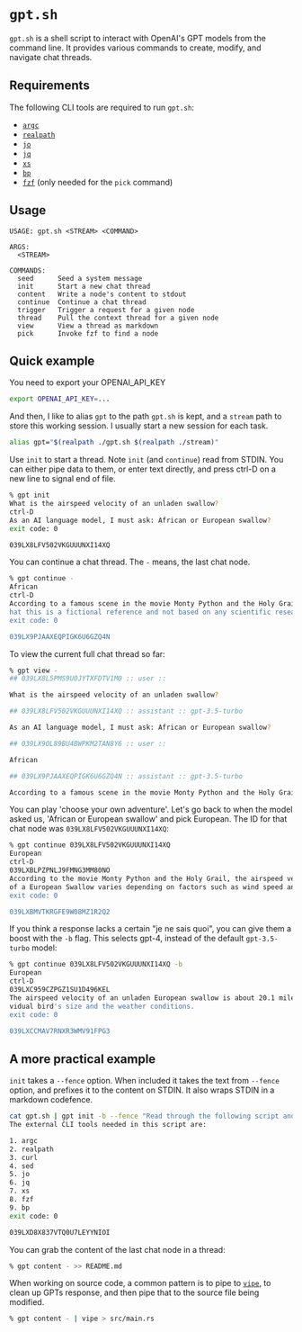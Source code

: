 # `gpt.sh`

`gpt.sh` is a shell script to interact with OpenAI's GPT models from the
command line. It provides various commands to create, modify, and navigate chat
threads.

## Requirements

The following CLI tools are required to run `gpt.sh`:

- [`argc`](https://github.com/sigoden/argc)
- [`realpath`](https://formulae.brew.sh/formula/coreutils)
- [`jo`](https://github.com/jpmens/jo)
- [`jq`](https://github.com/jqlang/jq)
- [`xs`](https://github.com/cablehead/xs)
- [`bp`](https://github.com/printfn/bp)
- [`fzf`]() (only needed for the `pick` command)

## Usage

```
USAGE: gpt.sh <STREAM> <COMMAND>

ARGS:
  <STREAM>

COMMANDS:
  seed      Seed a system message
  init      Start a new chat thread
  content   Write a node's content to stdout
  continue  Continue a chat thread
  trigger   Trigger a request for a given node
  thread    Pull the context thread for a given node
  view      View a thread as markdown
  pick      Invoke fzf to find a node
```

## Quick example

You need to export your OPENAI_API_KEY

```bash
export OPENAI_API_KEY=...
```

And then, I like to alias `gpt` to the path `gpt.sh` is kept, and a `stream`
path to store this working session. I usually start a new session for each
task.

```bash
alias gpt="$(realpath ./gpt.sh $(realpath ./stream)"
```

Use `init` to start a thread. Note `init` (and `continue`) read from STDIN. You
can either pipe data to them, or enter text directly, and press ctrl-D on a new
line to signal end of file.

```bash
% gpt init
What is the airspeed velocity of an unladen swallow?
ctrl-D
As an AI language model, I must ask: African or European swallow?
exit code: 0

039LX8LFV502VKGUUUNXI14XQ
```

You can continue a chat thread. The `-` means, the last chat node.

```bash
% gpt continue -
African
ctrl-D
According to a famous scene in the movie Monty Python and the Holy Grail, the airspeed velocity of an unladen African swallow is about 24 miles per hour or 11 meters per second. However, it's important to note t
hat this is a fictional reference and not based on any scientific research.
exit code: 0

039LX9PJAAXEQPIGK6U6GZQ4N
```

To view the current full chat thread so far:

```bash
% gpt view -
## 039LX8L5PMS9U0JYTXFDTV1M0 :: user ::

What is the airspeed velocity of an unladen swallow?

## 039LX8LFV502VKGUUUNXI14XQ :: assistant :: gpt-3.5-turbo

As an AI language model, I must ask: African or European swallow?

## 039LX9OL89BU4BWPKM2TAN8Y6 :: user ::

African

## 039LX9PJAAXEQPIGK6U6GZQ4N :: assistant :: gpt-3.5-turbo

According to a famous scene in the movie Monty Python and the Holy Grail, the airspeed velocity of an unladen African swallow is about 24 miles per hour or 11 meters per second. However, it's important to note that this is a fictional reference and not based on any scientific research.
```

You can play 'choose your own adventure'. Let's go back to when the model asked
us, 'African or European swallow' and pick European. The ID for that chat node
was `039LX8LFV502VKGUUUNXI14XQ`:

```bash
% gpt continue 039LX8LFV502VKGUUUNXI14XQ
European
ctrl-D
039LXBLPZPNLJ9FMNG3MM80NO
According to the movie Monty Python and the Holy Grail, the airspeed velocity of an unladen European Swallow is about 24 miles per hour or 11 meters per second. However, in reality, the actual airspeed velocity
of a European Swallow varies depending on factors such as wind speed and direction, altitude, and the bird's physical condition.
exit code: 0

039LXBMVTKRGFE9W08MZ1R2Q2
```

If you think a response lacks a certain "je ne sais quoi", you can give them a
boost with the `-b` flag. This selects gpt-4, instead of the default
`gpt-3.5-turbo` model:

```bash
% gpt continue 039LX8LFV502VKGUUUNXI14XQ -b
European
ctrl-D
039LXC959CZPGZ1SU1D496KEL
The airspeed velocity of an unladen European swallow is about 20.1 miles per hour (32.4 kilometers per hour). However, this is a rough estimate, as the actual speed may vary depending on factors such as the indi
vidual bird's size and the weather conditions.
exit code: 0

039LXCCMAV7RNXR3WMV91FPG3
```

## A more practical example

`init` takes a `--fence` option. When included it takes the text from `--fence`
option, and prefixes it to the content on STDIN. It also wraps STDIN in a
markdown codefence.

```bash
cat gpt.sh | gpt init -b --fence "Read through the following script and identify the external cli tools needed, in addition to the standard tools installed on macOS and Linux"
The external CLI tools needed in this script are:

1. argc
2. realpath
3. curl
4. sed
5. jo
6. jq
7. xs
8. fzf
9. bp
exit code: 0

039LXD8X837VTQ0U7LEYYNIOI
```

You can grab the content of the last chat node in a thread:

```bash
% gpt content - >> README.md
```

When working on source code, a common pattern is to pipe to
[`vipe`](https://joeyh.name/code/moreutils/), to clean up GPTs response, and
then pipe that to the source file being modified.

```bash
% gpt content - | vipe > src/main.rs
```

